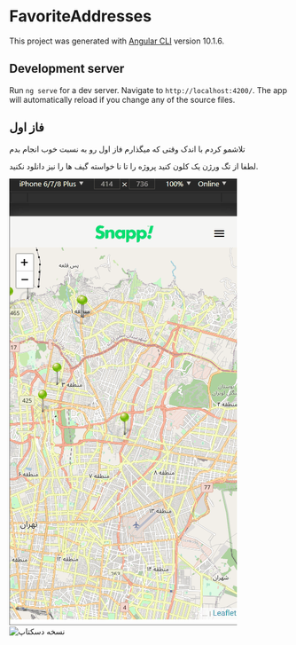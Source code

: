 # FavoriteAddresses

This project was generated with [Angular CLI](https://github.com/angular/angular-cli) version 10.1.6.

## Development server

Run `ng serve` for a dev server. Navigate to `http://localhost:4200/`. The app will automatically reload if you change any of the source files.

## فاز اول
تلاشمو کردم با اندک وقتی که میگذارم فاز اول رو به نسبت خوب انجام بدم 

لطفا از تگ ورژن یک کلون کنید پروژه را تا نا خواسته گیف ها را نیز دانلود نکنید.

![نسخه گوشی](https://github.com/Arashatami/Favorite_Addresses/blob/master/src/assets/gifs/2.gif)
![نسخه دسکتاپ](https://github.com/Arashatami/Favorite_Addresses/blob/master/src/assets/gifs/3.gif)
